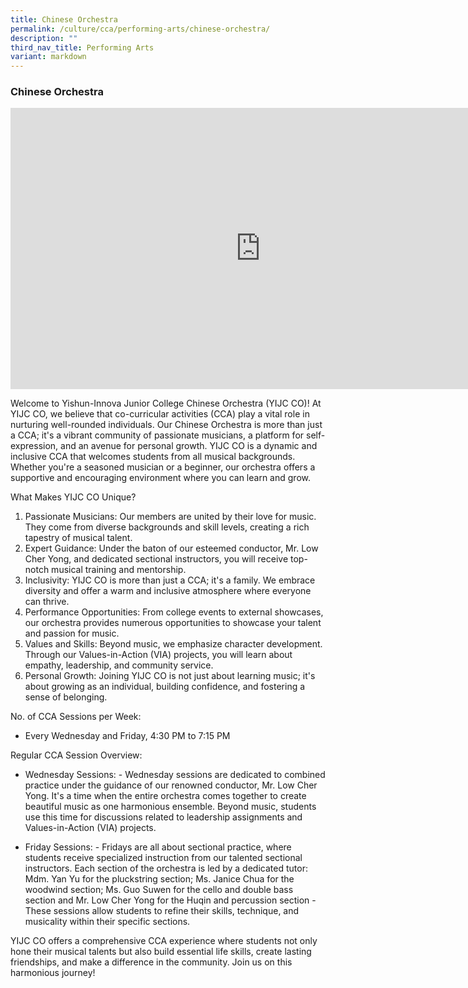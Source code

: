 ```yaml
---
title: Chinese Orchestra
permalink: /culture/cca/performing-arts/chinese-orchestra/
description: ""
third_nav_title: Performing Arts
variant: markdown
---
```

### **Chinese Orchestra**

<iframe width="800" height="450" src="https://www.youtube.com/embed/ji-P-l_uZME" title="Chinese Orchestra" frameborder="0" allow="accelerometer; autoplay; clipboard-write; encrypted-media; gyroscope; picture-in-picture; web-share" allowfullscreen=""></iframe>



Welcome to Yishun-Innova Junior College Chinese Orchestra (YIJC CO)! At YIJC CO, we believe that co-curricular activities (CCA) play a vital role in nurturing well-rounded individuals. Our Chinese Orchestra is more than just a CCA; it's a vibrant community of passionate musicians, a platform for self-expression, and an avenue for personal growth. YIJC CO is a dynamic and inclusive CCA that welcomes students from all musical backgrounds. Whether you're a seasoned musician or a beginner, our orchestra offers a supportive and encouraging environment where you can learn and grow. 

What Makes YIJC CO Unique?
1. Passionate Musicians: Our members are united by their love for music. They come from diverse backgrounds and skill levels, creating a rich tapestry of musical talent. 
2. Expert Guidance: Under the baton of our esteemed conductor, Mr. Low Cher Yong, and dedicated sectional instructors, you will receive top-notch musical training and mentorship. 
3. Inclusivity: YIJC CO is more than just a CCA; it's a family. We embrace diversity and offer a warm and inclusive atmosphere where everyone can thrive.
4. Performance Opportunities: From college events to external showcases, our orchestra provides numerous opportunities to showcase your talent and passion for music. 
5. Values and Skills: Beyond music, we emphasize character development. Through our Values-in-Action (VIA) projects, you will learn about empathy, leadership, and community service. 
6. Personal Growth: Joining YIJC CO is not just about learning music; it's about growing as an individual, building confidence, and fostering a sense of belonging. 

No. of CCA Sessions per Week: 
* Every Wednesday and Friday, 4:30 PM to 7:15 PM  

Regular CCA Session Overview: 
* Wednesday Sessions: - Wednesday sessions are dedicated to combined practice under the guidance of our renowned conductor, Mr. Low Cher Yong. It's a time when the entire orchestra comes together to create beautiful music as one harmonious ensemble. Beyond music, students use this time for discussions related to leadership assignments and Values-in-Action (VIA) projects. 

* Friday Sessions: - Fridays are all about sectional practice, where students receive specialized instruction from our talented sectional instructors. Each section of the orchestra is led by a dedicated tutor:  Mdm. Yan Yu for the pluckstring section; Ms. Janice Chua for the woodwind section; Ms. Guo Suwen for the cello and double bass section and Mr. Low Cher Yong for the Huqin and percussion section - These sessions allow students to refine their skills, technique, and musicality within their specific sections. 

YIJC CO offers a comprehensive CCA experience where students not only hone their musical talents but also build essential life skills, create lasting friendships, and make a difference in the community. Join us on this harmonious journey!